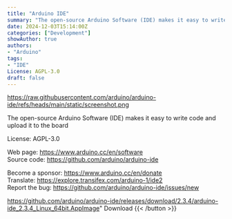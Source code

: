 ```yaml
---
title: "Arduino IDE"
summary: "The open-source Arduino Software (IDE) makes it easy to write code and upload it to the board"
date: 2024-12-03T15:14:00Z
categories: ["Development"]
showAuthor: true
authors:
- "Arduino"
tags: 
- "IDE"
License: AGPL-3.0
draft: false
---
```


https://raw.githubusercontent.com/arduino/arduino-ide/refs/heads/main/static/screenshot.png

The open-source Arduino Software (IDE) makes it easy to write code and upload it to the board

License: AGPL-3.0

Web page: <https://www.arduino.cc/en/software>  
Source code: <https://github.com/arduino/arduino-ide>

Become a sponsor: <https://www.arduino.cc/en/donate>  
Translate: <https://explore.transifex.com/arduino-1/ide2>  
Report the bug: <https://github.com/arduino/arduino-ide/issues/new>  

https://github.com/arduino/arduino-ide/releases/download/2.3.4/arduino-ide_2.3.4_Linux_64bit.AppImage" 
Download
{{< /button >}}